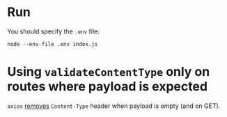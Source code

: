# Run
You should specify the `.env` file:

`node --env-file .env index.js`

# Using `validateContentType` only on routes where payload is expected
`axios` [removes](https://github.com/axios/axios/issues/1535) `Content-Type` header when payload is empty (and on GET).